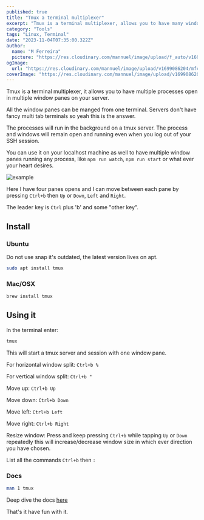 ```yaml
---
published: true
title: "Tmux a terminal multiplexer"
excerpt: "Tmux is a terminal multiplexer, allows you to have many windows panes in one terminal."
category: "Tools"
tags: "Linux, Terminal"
date: "2023-11-04T07:35:00.322Z"
author:
  name: "M Ferreira"
  picture: "https://res.cloudinary.com/mannuel/image/upload/f_auto/v1604067445/images/mee.jpg"
ogImage:
  url: "https://res.cloudinary.com/mannuel/image/upload/v1699086204/mfcom/tmux.png"
coverImage: "https://res.cloudinary.com/mannuel/image/upload/v1699086204/mfcom/tmux.png"
---
```


Tmux is a terminal multiplexer, it allows you to have multiple processes open in multiple window panes on your server.

All the window panes can be manged from one terminal. Servers don't have fancy multi tab terminals so yeah this is the answer.

The processes will run in the background on a tmux server. The process and windows will remain open and running even when you log out of your SSH session.

You can use it on your localhost machine as well to have multiple window panes running any process, like `npm run watch`, `npm run start` or what ever your heart desires.

![example](https://res.cloudinary.com/mannuel/image/upload/v1699087124/mfcom/tmux-example.png)

Here I have four panes opens and I can move between each pane by pressing `Ctrl+b` then `Up` or `Down`, `Left` and `Right`.

The leader key is `Ctrl` plus 'b' and  some "other key".

## Install

### Ubuntu

Do not use snap it's outdated, the latest version lives on apt.

```bash
sudo apt install tmux
```

### Mac/OSX

```bash
brew install tmux
```

## Using it

In the terminal enter:

```bash
tmux
```

This will start a tmux server and session with one window pane.

For horizontal window split: `Ctrl+b %`

For vertical window split: `Ctrl+b "`

Move up: `Ctrl+b Up`

Move down: `Ctrl+b Down`

Move left: `Ctrl+b Left`

Move right: `Ctrl+b Right`

Resize window: Press and keep pressing `Ctrl+b` while tapping `Up` or `Down` repeatedly this will increase/decrease window size in which ever direction you have chosen.

List all the commands `Ctrl+b` then `:`

### Docs

```bash
man 1 tmux
```

Deep dive the docs [here](https://github.com/tmux/tmux/wiki/Getting-Started)

That's it have fun with it.
